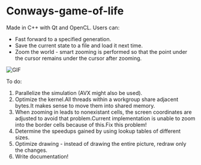# Conways-game-of-life
Made in C++ with Qt and OpenCL.
Users can:
- Fast forward to a specified generation. 
- Save the current state to a file and load it next time. 
- Zoom the world - smart zooming is performed so that the point under the cursor remains under the cursor after zooming. 

![GIF](https://i.imgur.com/0t0273d.gif)

To do:
1. Parallelize the simulation  (AVX might also be used).
2. Optimize the kernel.All threads within a workgroup share adjacent bytes.It makes sense to move them into shared memory.
3. When zooming in leads to nonexistant cells, the screen coordinates are adjusted to avoid that problem.Current implementation is unable to zoom into the border cells because of this.Fix this problem!
4. Determine the speedups gained by using lookup tables of different sizes.
5. Optimize drawing - instead of drawing the entire picture, redraw only the changes.
6. Write documentation!

